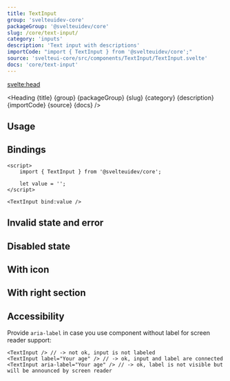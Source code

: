```yaml
---
title: TextInput
group: 'svelteuidev-core'
packageGroup: '@svelteuidev/core'
slug: /core/text-input/
category: 'inputs'
description: 'Text input with descriptions'
importCode: "import { TextInput } from '@svelteuidev/core';"
source: 'svelteui-core/src/components/TextInput/TextInput.svelte'
docs: 'core/text-input'
---
```


<script>
    import { Demo, TextInputDemos } from '@svelteuidev/demos';
	import { Heading } from "$lib/components";
</script>

<svelte:head>
  <title>{title} - SvelteUI</title>
</svelte:head>

<Heading {title} {group} {packageGroup} {slug} {category} {description} {importCode} {source} {docs} />

## Usage

<Demo demo={TextInputDemos.configurator} />

## Bindings

```svelte
<script>
	import { TextInput } from '@svelteuidev/core';

	let value = '';
</script>

<TextInput bind:value />
```

## Invalid state and error

<Demo demo={TextInputDemos.invalid} />

## Disabled state

<Demo demo={TextInputDemos.disabled} />

## With icon

<Demo demo={TextInputDemos.icon} />

## With right section

<Demo demo={TextInputDemos.rightsection} />

## Accessibility

Provide `aria-label` in case you use component without label for screen reader support:

```svelte
<TextInput /> // -> not ok, input is not labeled
<TextInput label="Your age" /> // -> ok, input and label are connected
<TextInput aria-label="Your age" /> // -> ok, label is not visible but will be announced by screen reader
```
